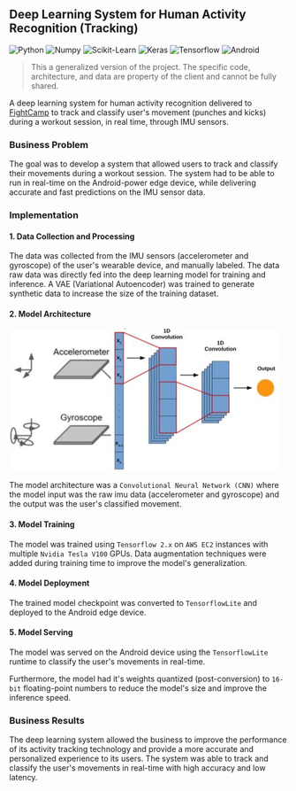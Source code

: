 ## Deep Learning System for Human Activity Recognition (Tracking)

![Python](https://img.shields.io/badge/-Python-000000?style=flat&logo=Python)
![Numpy](https://img.shields.io/badge/-Numpy-000000?style=flat&logo=Numpy)
![Scikit-Learn](https://img.shields.io/badge/-Scikit.Learn-000000?style=flat&logo=Scikit-Learn)
![Keras](https://img.shields.io/badge/-Keras-000000?style=flat&logo=Keras)
![Tensorflow](https://img.shields.io/badge/-Tensorflow-000000?style=flat&logo=Tensorflow)
![Android](https://img.shields.io/badge/Android-3DDC84?logo=android&logoColor=white)

> This a generalized version of the project. The specific code, architecture, and data are property of the client and 
cannot be fully shared.

A deep learning system for human activity recognition delivered to [FightCamp](https://joinfightcamp.com/) to track and classify user's 
movement (punches and kicks) during a workout session, in real time, through IMU sensors.

### Business Problem

The goal was to develop a system that allowed users to track and classify their movements during a workout session. 
The system had to be able to run in real-time on the Android-power edge device, while delivering accurate and fast 
predictions on the IMU sensor data.

### Implementation

#### 1. Data Collection and Processing

The data was collected from the IMU sensors (accelerometer and gyroscope) of the user's wearable device, and manually labeled. 
The data raw data was directly fed into the deep learning model for training and inference.
A VAE (Variational Autoencoder) was trained to generate synthetic data to increase the size of the training dataset.

#### 2. Model Architecture

<img src="https://github.com/danvargg/danvargg/blob/main/docs/projects/fc/images/fightcamp-github.jpg">

The model architecture was a `Convolutional Neural Network (CNN)` where the model input was the raw imu data 
(accelerometer and gyroscope) and the output was the user's classified movement.

#### 3. Model Training

The model was trained using `Tensorflow 2.x` on `AWS EC2` instances with multiple `Nvidia Tesla V100` GPUs.
Data augmentation techniques were added during training time to improve the model's generalization.

#### 4. Model Deployment

The trained model checkpoint was converted to `TensorflowLite` and deployed to the Android edge device.

#### 5. Model Serving

The model was served on the Android device using the `TensorflowLite` runtime to classify the user's movements in real-time. 

Furthermore, the model had it's weights quantized (post-conversion) to `16-bit` floating-point numbers to reduce the model's size and 
improve the inference speed.

### Business Results

The deep learning system allowed the business to improve the performance of its activity tracking technology and 
provide a more accurate and personalized experience to its users. The system was able to track and classify the user's 
movements in real-time with high accuracy and low latency.
